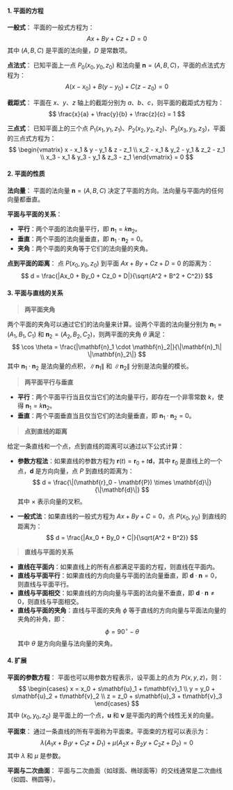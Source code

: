 #### 1. 平面的方程
**一般式**：
平面的一般式方程为：
$$
Ax + By + Cz + D = 0
$$
其中 $(A, B, C)$ 是平面的法向量，$D$ 是常数项。

**点法式**：
已知平面上一点 $P_0(x_0, y_0, z_0)$ 和法向量 $\mathbf{n} = (A, B, C)$，平面的点法式方程为：
$$
A(x - x_0) + B(y - y_0) + C(z - z_0) = 0
$$

**截距式**：
平面在 $x$、$y$、$z$ 轴上的截距分别为 $a$、$b$、$c$，则平面的截距式方程为：
$$
\frac{x}{a} + \frac{y}{b} + \frac{z}{c} = 1
$$

**三点式**：
已知平面上的三个点 $P_1(x_1, y_1, z_1)$、$P_2(x_2, y_2, z_2)$、$P_3(x_3, y_3, z_3)$，平面的三点式方程为：
$$
\begin{vmatrix}
x - x_1 & y - y_1 & z - z_1 \\
x_2 - x_1 & y_2 - y_1 & z_2 - z_1 \\
x_3 - x_1 & y_3 - y_1 & z_3 - z_1
\end{vmatrix} = 0
$$

#### 2. 平面的性质
**法向量**：
平面的法向量 $\mathbf{n} = (A, B, C)$ 决定了平面的方向。法向量与平面内的任何向量都垂直。

**平面与平面的关系**：
- **平行**：两个平面的法向量平行，即 $\mathbf{n}_1 = k\mathbf{n}_2$。
- **垂直**：两个平面的法向量垂直，即 $\mathbf{n}_1 \cdot \mathbf{n}_2 = 0$。
- **夹角**：两个平面的夹角等于它们的法向量的夹角。

**点到平面的距离**：
点 $P(x_0, y_0, z_0)$ 到平面 $Ax + By + Cz + D = 0$ 的距离为：
$$
d = \frac{|Ax_0 + By_0 + Cz_0 + D|}{\sqrt{A^2 + B^2 + C^2}}
$$

#### 3. 平面与直线的关系
> **两平面夹角**

两个平面的夹角可以通过它们的法向量来计算。设两个平面的法向量分别为 $\mathbf{n}_1 = (A_1, B_1, C_1)$ 和 $\mathbf{n}_2 = (A_2, B_2, C_2)$，则两平面的夹角 $\theta$ 满足：
$$
\cos \theta = \frac{|\mathbf{n}_1 \cdot \mathbf{n}_2|}{\|\mathbf{n}_1\| \|\mathbf{n}_2\|}
$$
其中 $\mathbf{n}_1 \cdot \mathbf{n}_2$ 是法向量的点积，$\|\mathbf{n}_1\|$ 和 $\|\mathbf{n}_2\|$ 分别是法向量的模长。

>**两平面平行与垂直**
- **平行**：两个平面平行当且仅当它们的法向量平行，即存在一个非零常数 $k$，使得 $\mathbf{n}_1 = k \mathbf{n}_2$。
- **垂直**：两个平面垂直当且仅当它们的法向量垂直，即 $\mathbf{n}_1 \cdot \mathbf{n}_2 = 0$。

> **点到直线的距离**

给定一条直线和一个点，点到直线的距离可以通过以下公式计算：
- **参数方程法**：如果直线的参数方程为 $\mathbf{r}(t) = \mathbf{r}_0 + t\mathbf{d}$，其中 $\mathbf{r}_0$ 是直线上的一个点，$\mathbf{d}$ 是方向向量，点 $P$ 到直线的距离为：
$$
d = \frac{\|(\mathbf{r}_0 - \mathbf{P}) \times \mathbf{d}\|}{\|\mathbf{d}\|}
$$
其中 $\times$ 表示向量的叉积。

- **一般式法**：如果直线的一般式方程为 $Ax + By + C = 0$，点 $P(x_0, y_0)$ 到直线的距离为：
$$
d = \frac{|Ax_0 + By_0 + C|}{\sqrt{A^2 + B^2}}
$$

> **直线与平面的关系**
- **直线在平面内**：如果直线上的所有点都满足平面的方程，则直线在平面内。
- **直线与平面平行**：如果直线的方向向量与平面的法向量垂直，即 $\mathbf{d} \cdot \mathbf{n} = 0$，则直线与平面平行。
- **直线与平面相交**：如果直线的方向向量与平面的法向量不垂直，即 $\mathbf{d} \cdot \mathbf{n} \neq 0$，则直线与平面相交。
- **直线与平面的夹角**：直线与平面的夹角 $\phi$ 等于直线的方向向量与平面法向量的夹角的补角，即：
$$
\phi = 90^\circ - \theta
$$
其中 $\theta$ 是方向向量与法向量的夹角。


#### 4. 扩展
**平面的参数方程**：
平面也可以用参数方程表示，设平面上的点为 $P(x, y, z)$，则：
$$
\begin{cases}
x = x_0 + s\mathbf{u}_1 + t\mathbf{v}_1 \\
y = y_0 + s\mathbf{u}_2 + t\mathbf{v}_2 \\
z = z_0 + s\mathbf{u}_3 + t\mathbf{v}_3
\end{cases}
$$
其中 $(x_0, y_0, z_0)$ 是平面上的一个点，$\mathbf{u}$ 和 $\mathbf{v}$ 是平面内的两个线性无关的向量。

**平面束**：
通过一条直线的所有平面称为平面束。平面束的方程可以表示为：
$$
\lambda (A_1x + B_1y + C_1z + D_1) + \mu (A_2x + B_2y + C_2z + D_2) = 0
$$
其中 $\lambda$ 和 $\mu$ 是参数。

**平面与二次曲面**：
平面与二次曲面（如球面、椭球面等）的交线通常是二次曲线（如圆、椭圆等）。
